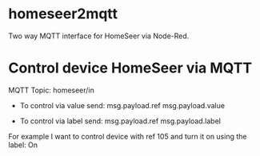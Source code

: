 # homeseer2mqtt
Two way MQTT interface for HomeSeer via Node-Red.

# Control device HomeSeer via MQTT
MQTT Topic: homeseer/in

* To control via value send:
  msg.payload.ref
  msg.payload.value
  
* To control via label send:
  msg.payload.ref
  msg.payload.label
  
For example I want to control device with ref 105 and turn it on using the label: On
